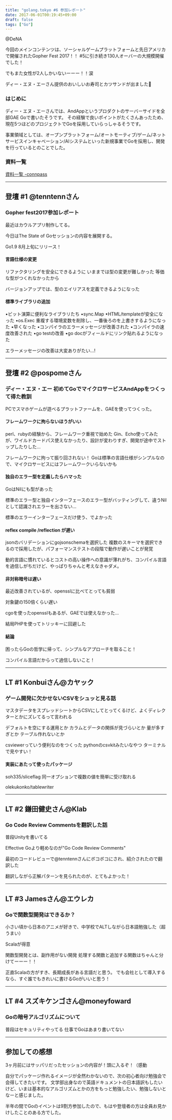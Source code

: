 ```yaml
---
title: "golang.tokyo #6 参加レポート"
date: 2017-06-01T00:19:45+09:00
draft: false
tags: ["Go"]
---
```

@DeNA

今回のメインコンテンツは、ソーシャルゲームプラットフォームと先日アメリカで開催されたGopher Fest 2017！！
#5に引き続き130人オーバーの大規模開催でした！

でもまた女性が2人しかいないーーー！！涙

ディー・エヌ・エーさん提供のおいしいお寿司とカツサンドが出ました🍣

### はじめに
ディー・エヌ・エーさんでは、AndAppというプロダクトのサーバーサイドを全部GAE Goで書いたそうです。
その経験で良いポイントがたくさんあったため、現在5つほどのプロジェクトでGoを採用していらっしゃるそうです。

事業領域としては、オープンプラットフォーム/オートモーティブ/ゲーム/ネットサービスインキャベーション/AIシステムといった新規事業でGoを採用し、開発を行っているとのことでした。

### 資料一覧
[資料一覧 -connpass](https://golangtokyo.connpass.com/event/57168/presentation/)

***

## 登壇 #1 @tenntennさん
### Gopher fest2017参加レポート

最近はカウルアプリ制作してる。

今日はThe State of Goセッションの内容を展開する。

Go1.9 8月上旬にリリース！

#### 言語仕様の変更
リファクタリングを安全にできるように
いままでは型の変更が難しかった
等価な型がつくれなかったから

バージョンアップでは、型のエイリアスを定義できるようになった

#### 標準ライブラリの追加
•ビット演算に便利なライブラリたち
•sync.Map
•HTML/templateが安全になった
•os.Exec
重複する環境変数を削除し、一番後ろのを上書きするようになった
•早くなった
•コンパイラのエラーメッセージが改善された
•コンパイラの速度改善された
•go testの改善
•go docがフィールドにリンク貼れるようになった

エラーメッセージの改善は大変ありがたい...!

***

## 登壇 #2 @pospomeさん
### ディー・エヌ・エー 初めてGoでマイクロサービスAndAppをつくって得た教訓

PCでスマホゲームが遊べるプラットファームを、GAEを使ってつくった。

#### フレームワークに拘らないほうがいい
perl、rubyの経験から、フレームワーク重視で始めた
Gin、Echo使ってみたが、ワイルドカードパス使えなかったり、設計が変わりすぎ、開発が途中でストップしたりした...

フレームワークに拘って振り回されない！
Goは標準の言語仕様がシンプルなので、マイクロサービスにはフレームワークいらないかも

#### 独自のエラー型を定義したらハマった
GoはNilにも型があった

標準のエラー型と独自インターフェースのエラー型がバッティングして、違うNilとして認識されエラーを出さない...

標準のエラーインターフェースだけ使う、でよかった

#### reflex compile /reflection が遅い

jsonのバリデーションにgojsonschemaを選択した
複数のスキーマを選択できるので採用したが、パフォーマンステストの段階で動作が遅いことが発覚

動的言語に慣れているとコストの高い操作への意識が薄れがち、コンパイル言語を過信しがちだけど、やっぱりちゃんと考えなきゃダメ。

#### 非対称暗号は遅い
最近改善されているが、opensslに比べてとっても貧弱

対象鍵の150倍くらい遅い

cgoを使ったopensslもあるが、GAEでは使えなかった...

結局PHPを使ってトリッキーに回避した

#### 結論
困ったらGoの哲学に帰って、シンプルなアプローチを取ること！

コンパイル言語だからって過信しないこと！

***

## LT #1 Konbuiさん@カヤック
### ゲーム開発に欠かせないCSVをシュッと見る話

マスタデータをスプレッドシートからCSVにしてとってくるけど、よくディレクターとかにズレてるって言われる

デフォルトを空にする運用とか
カラムとデータの関係が見づらいとか
量が多すぎとか
テーブル作れないとか

csviewerっていう便利なのをつくった
pythonのcsvkitみたいなやつ
ターミナルで見やすい！
 
#### 実装にあたって使ったパッケージ
soh335/sliceflag
同一オプションで複数の値を簡単に受け取れる

olekukonko/tablewriter 

***

## LT #2 鎌田健史さん@Klab
### Go Code Review Commentsを翻訳した話
普段Unityを書いてる

Effective Goより軽めなのが"Go Code Review Comments"

最初のコードレビューで@tenntennさんにボコボコにされ、紹介されたので翻訳した

翻訳しながら正解パターンを見られたのが、とてもよかった！

***

## LT #3 Jamesさん@エウレカ
### Goで関数型開発はできるか？

小さい頃から日本のアニメが好きで、中学校でALTしながら日本語勉強した（超うまい）

Scalaが得意

関数型開発とは、副作用がない開発
処理する関数と追加する関数はちゃんと分けてーーー！！

正直Scalaの方がすき、長期成長がある言語だと思う。
でも会社として導入するなら、すぐ誰でもきれいに書けるGoがいいと思う！

***

## LT #4 スズキケンゴさん@moneyfoward
### Goの暗号アルゴリズムについて
普段はセキュリティやってる
仕事でGoはあまり書いてない

***

## 参加しての感想
3ヶ月前にはサッパリだったセッションの内容が！頭に入るぞ！（感動

自分でパッケージ作れるイメージが全然わかないので、次の初心者向け勉強会で会得してきたいです。
文学部出身なので英語ドキュメントの日本語訳もしたいけど、いまは基本的なアルゴリズムとかの方をもっと勉強したい、勉強しないとなーと感じました。

半年の間でGoのイベントは9割方参加したので、もはや登壇者の方は全員お見かけしたことのある方でした。
